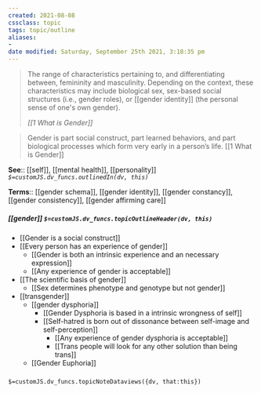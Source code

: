 ```yaml
---
created: 2021-08-08
cssclass: topic
tags: topic/outline
aliases:
-
date modified: Saturday, September 25th 2021, 3:18:35 pm
---
```


> The range of characteristics pertaining to, and differentiating between, femininity and masculinity. Depending on the context, these characteristics may include biological sex, sex-based social structures (i.e., gender roles), or [[gender identity]] (the personal sense of one's own gender).
> 
> <cite>[[1 What is Gender]]</cite>

> Gender is part social construct, part learned behaviors, and part biological processes which form very early in a person’s life.
> [[1 What is Gender]]

**See**:: [[self]], [[mental health]], [[personality]]
*`$=customJS.dv_funcs.outlinedIn(dv, this)`*

**Terms**:: [[gender schema]], [[gender identity]], [[gender constancy]], [[gender consistency]], [[gender affirming care]]
##### [[gender]] `$=customJS.dv_funcs.topicOutlineHeader(dv, this)`

- [[Gender is a social construct]]
- [[Every person has an experience of gender]]
	- [[Gender is both an intrinsic experience and an necessary expression]]
	- [[Any experience of gender is acceptable]]
- [[The scientific basis of gender]]
	- [[Sex determines phenotype and genotype but not gender]]
- [[transgender]]
	- [[gender dysphoria]]
		- [[Gender Dysphoria is based in a intrinsic wrongness of self]]
		- [[Self-hatred is born out of dissonance between self-image and self-perception]]
			- [[Any experience of gender dysphoria is acceptable]]
			- [[Trans people will look for any other solution than being trans]]
	- [[Gender Euphoria]]


###
`$=customJS.dv_funcs.topicNoteDataviews({dv, that:this})`
